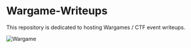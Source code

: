 # Wargame-Writeups
This repository is dedicated to hosting Wargames / CTF event writeups.

![Wargame](http://i.imgur.com/pTUTMlz.jpg "Wargame")
